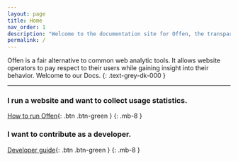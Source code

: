 ```yaml
---
layout: page
title: Home
nav_order: 1
description: "Welcome to the documentation site for Offen, the transparent web analytic tool. Featuring guides for operators, users and developers."
permalink: /
---
```


Offen is a fair alternative to common web analytic tools. It allows website operators to pay respect to their users while gaining insight into their behavior. Welcome to our Docs.
{: .text-grey-dk-000 }

---

### I run a website and want to collect usage statistics.

[How to run Offen](/running-offen/){: .btn .btn-green }
{: .mb-8 }


### I want to contribute as a developer.

[Developer guide](/developing-offen/){: .btn  .btn-green }
{: .mb-8 }
